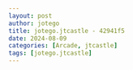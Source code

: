 ```yaml
---
layout: post
author: jotego
title: jotego.jtcastle - 42941f5
date: 2024-08-09
categories: [Arcade, jtcastle]
tags: [jotego.jtcastle]
---
```



